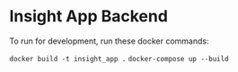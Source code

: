 <h1>
    Insight App Backend
</h1>
<p>
To run for development, run these docker commands:
</p>
    <code>docker build -t insight_app .</code>
    <code>docker-compose up --build</code>